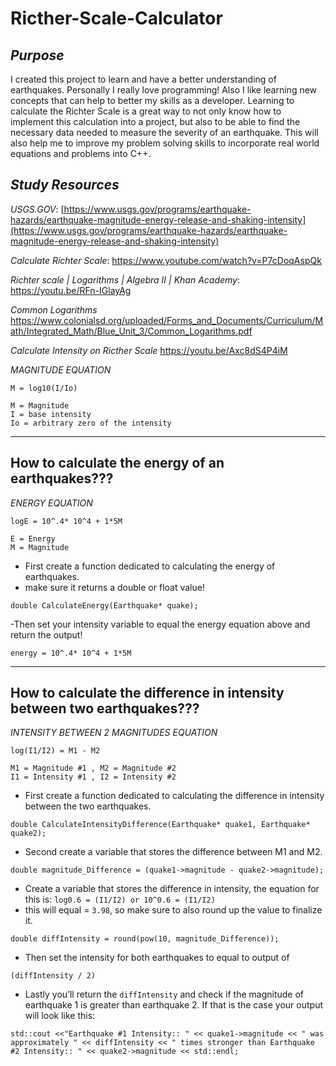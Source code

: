 # Ricther-Scale-Calculator

_Purpose_
-----------------------------------------------------------------------------------------------------------------
I created this project to learn and have a better understanding of earthquakes. Personally I really love programming! Also I like learning new concepts that can help to better my skills as a developer. Learning to calculate the Richter Scale is a great way to not only know how to implement this calculation into a project, but also to be able to find the necessary data needed to measure the severity of an earthquake. This will also help me to improve my problem solving skills to incorporate real world equations and problems into C++.

_Study Resources_
-----------------------------------------------------------------------------------------------------------------
_USGS.GOV_:
[https://www.usgs.gov/programs/earthquake-hazards/earthquake-magnitude-energy-release-and-shaking-intensity](https://www.usgs.gov/programs/earthquake-hazards/earthquake-magnitude-energy-release-and-shaking-intensity)

_Calculate Richter Scale_:
https://www.youtube.com/watch?v=P7cDoqAspQk

_Richter scale | Logarithms | Algebra II | Khan Academy_:
https://youtu.be/RFn-IGlayAg

_Common Logarithms_
https://www.colonialsd.org/uploaded/Forms_and_Documents/Curriculum/Math/Integrated_Math/Blue_Unit_3/Common_Logarithms.pdf

_Calculate Intensity on Ricther Scale_
https://youtu.be/Axc8dS4P4iM

_MAGNITUDE EQUATION_

``` M = log10(I/Io) ```
```
M = Magnitude
I = base intensity
Io = arbitrary zero of the intensity
```

-----------------------------------------------------------------------------------------------------------------
How to calculate the energy of an earthquakes???
-----------------------------------------------------------------------------------------------------------------
_ENERGY EQUATION_

``` logE = 10^.4* 10^4 + 1*5M ```
```
E = Energy
M = Magnitude 
```

- First create a function dedicated to calculating the energy of earthquakes.
- make sure it returns a double or float value!

```double CalculateEnergy(Earthquake* quake);```

-Then set your intensity variable to equal the energy equation above and return the output!

```energy = 10^.4* 10^4 + 1*5M```

-----------------------------------------------------------------------------------------------------------------
How to calculate the difference in intensity between two earthquakes???
-----------------------------------------------------------------------------------------------------------------
_INTENSITY BETWEEN 2 MAGNITUDES EQUATION_

``` log(I1/I2) = M1 - M2 ```
```
M1 = Magnitude #1 , M2 = Magnitude #2
I1 = Intensity #1 , I2 = Intensity #2
```

- First create a function dedicated to calculating the difference in intensity between the two earthquakes.

```double CalculateIntensityDifference(Earthquake* quake1, Earthquake* quake2);```

- Second create a variable that stores the difference between M1 and M2.

```double magnitude_Difference = (quake1->magnitude - quake2->magnitude);```

- Create a variable that stores the difference in intensity, the equation for this is: ```log0.6 = (I1/I2) or 10^0.6 = (I1/I2)```
- this will equal = ```3.98```, so make sure to also round up the value to finalize it.

```double diffIntensity = round(pow(10, magnitude_Difference));```

- Then set the intensity for both earthquakes to equal to output of 

```(diffIntensity / 2)```

- Lastly you’ll return the ```diffIntensity``` and check if the magnitude of earthquake 1 is greater than earthquake 2. If that is the case your output will look like this:

```std::cout <<"Earthquake #1 Intensity:: " << quake1->magnitude << " was approximately " << diffIntensity << " times stronger than Earthquake #2 Intensity:: " << quake2->magnitude << std::endl;``` 


